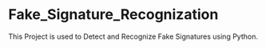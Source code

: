 # Fake_Signature_Recognization
This Project is used to Detect and Recognize Fake Signatures using Python. 
